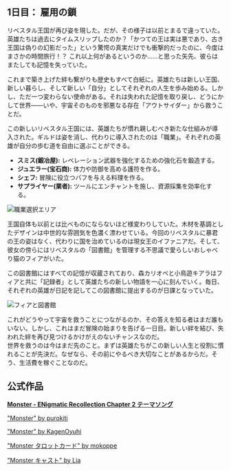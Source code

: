 <!-- title: 雇用の鎖 -->

## 1日目： 雇用の鎖

リベスタル王国が再び姿を現した。だが、その様子は以前とまるで違っていた。英雄たちは過去にタイムスリップしたのか？「かつての王は実は悪であり、古き王国は偽りの幻影だった」という驚愕の真実だけでも衝撃的だったのに、今度はまさかの時間旅行！？ これ以上何があるというのか……と思った矢先、彼らはまたしても記憶を失っていた。

これまで築き上げた絆も繋がりも歴史もすべて白紙に。英雄たちは新しい王国、新しい暮らし、そして新しい「自分」としてそれぞれの人生を歩み始める。しかし、ただ一つ変わらない使命がある。それは失われた記憶を取り戻し、どうにかして世界――いや、宇宙そのものを邪悪なる存在「アウトサイダー」から救うことだ。

この新しいリベスタル王国には、英雄たちが慣れ親しむべき新たな仕組みが導入された。ギルドは姿を消し、代わりに導入されたのは「職業」。それぞれの英雄が自分の歩む道を自由に選ぶことができる。

- **スミス(鍛冶屋):** レベレーション武器を強化するための強化石を鍛造する。
- **ジュエラー(宝石商):** 体力や防御を高める護符を作る。
- **シェフ:** 冒険に役立つバフを与える料理を作る。
- **サプライヤー(業者):** ツールにエンチャントを施し、資源採集を効率化する。

![職業選択エリア](/images-opt/jobs-opt.webp)

王国自体も以前とは比べものにならないほど様変わりしていた。木材を基調としたデザインは中世的な雰囲気を色濃く漂わせている。今回のリベスタルに暴君の王の姿はなく、代わりに国を治めているのは現女王のイファニアだ。そして、彼女の傍らにはリベスタルの「図書館」を管理する不思議で愛らしいおしゃべり猫のフィアがいた。

この図書館にはすべての記憶が収蔵されており、森カリオペと小鳥遊キアラはフィアと共に「記録者」として英雄たちの新しい物語を一心に刻んでいく。毎日、それぞれの英雄が日記を記してこの図書館に提出するのが日課となっていた。

![フィアと図書館](/images-opt/library-opt.webp)

これがどうやって宇宙を救うことにつながるのか、その答えを知る者はまだ誰もいない。しかし、これはまだ冒険の始まりを告げる一日目。新しい絆を結び、失われた絆を再び見つけるかけがえのないチャンスなのだ。  
世界を救うのは今はまだ先のこと。まずは英雄たちがこの新しい人生と役割に慣れることが先決だ。なぜなら、その前にやるべき大切なことがあるからだ。そう、生活費を稼ぐことなのだ。

## 公式作品

[**Monster - ENigmatic Recollection Chapter 2 テーマソング**](https://www.youtube.com/watch?v=nUrITFpI85A&ab_channel=hololiveEnglish)

["Monster" by purokiti](https://x.com/purokiti/status/1918510105928032297)

<!-- kronii, ina, gigi, shiori -->

["Monster" by KagenOyuhi](https://x.com/KagenOyuhi/status/1918496790875144250)

<!-- kronii, ina, gigi, shiori -->

["Monster タロットカード" by mokoppe](https://x.com/mokoppe/status/1918629108000362512)

<!-- calli, ina, kiara, bae, kronii, irys, fuwawa, mococo, nerissa, shiori, bijou, liz, gigi, cecilia, raora -->

["Monster キャスト" by Lia](https://x.com/liapandaaaa/status/1918606567588647353)

<!-- shiori, gigi, kronii -->
